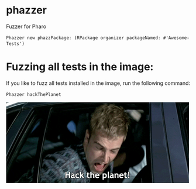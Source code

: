 # phazzer
Fuzzer for Pharo


```smalltalk
Phazzer new phazzPackage: (RPackage organizer packageNamed: #'Awesome-Tests')
```


# Fuzzing all tests in the image:

If you like to fuzz all tests installed in the image, run the following command:

```smalltalk
Phazzer hackThePlanet
```
![](hacktheplanet.gif "https://giphy.com/explore/hack-the-planet")
